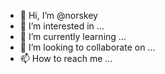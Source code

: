 - 👋 Hi, I’m @norskey
- 👀 I’m interested in ...
- 🌱 I’m currently learning ...
- 💞️ I’m looking to collaborate on ...
- 📫 How to reach me ...

<!---
norskey/norskey is a ✨ special ✨ repository because its `README.md` (this file) appears on your GitHub profile.
You can click the Preview link to take a look at your changes.
--->
